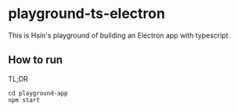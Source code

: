 # playground-ts-electron
 
This is Hsin's playground of building an Electron app with typescript.

## How to run

TL;DR

```
cd playground-app
npm start
```